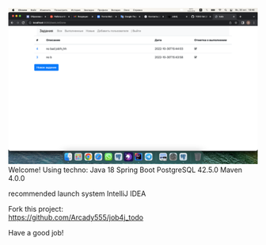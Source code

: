 ![img_1.png](img_1.png)
Welcome!
Using techno:
Java 18
Spring Boot
PostgreSQL 42.5.0
Maven 4.0.0



recommended launch system
IntelliJ IDEA


Fork this project:  
https://github.com/Arcady555/job4j_todo

Have a good job!